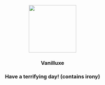 <p align="center">
    <img src="https://raw.githubusercontent.com/PokeAPI/sprites/master/sprites/pokemon/584.png" width="150" height="150">
</p>
<h3 align="center"> <b>Vanilluxe</b></h3>
<h3 align="center">Have a terrifying day! (contains irony)</h3>
